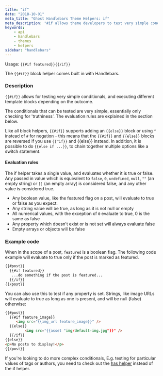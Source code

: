 ```yaml
---
title: "if"
date: "2018-10-01"
meta_title: "Ghost Handlebars Theme Helpers: if"
meta_description: "#if allows theme developers to test very simple conditionals and execute different templates - read more about Ghost theme develpment!"
keywords:
    - api
    - handlebars
    - themes
    - helpers
sidebar: "handlebars"
---
```


Usage: `{{#if featured}}{{/if}}`

The `{{#if}}` block helper comes built in with Handlebars.

### Description

`{{#if}}` allows for testing very simple conditionals, and executing different template blocks depending on the outcome.

The conditionals that can be tested are very simple, essentially only checking for 'truthiness'. The evaluation rules are explained in the section below.

Like all block helpers, `{{#if}}` supports adding an `{{else}}` block or using `^` instead of `#` for negation - this means that the `{{#if}}` and `{{else}}` blocks are reversed if you use `{{^if}}` and {{else}} instead. In addition, it is possible to do `{{else if ...}}`, to chain together multiple options like a switch statement.

#### Evaluation rules

The if helper takes a single value, and evaluates whether it is true or false. Any passed in value which is equivalent to `false`, `0`, `undefined`, `null`, `""` (an empty string) or `[]` (an empty array) is considered false, and any other value is considered true.

 - Any boolean value, like the featured flag on a post, will evaluate to true or false as you expect.
 - Any string value will be true, as long as it is not null or empty
 - All numerical values, with the exception of `0` evaluate to true, 0 is the same as false
 - Any property which doesn't exist or is not set will always evaluate false
 - Empty arrays or objects will be false

### Example code

When in the scope of a post, `featured` is a boolean flag. The following code example will evaluate to true only if the post is marked as featured.

```html
{{#post}}
  {{#if featured}}
   ...do something if the post is featured...
  {{/if}}
{{/post}}
```

You can also use this to test if any property is set. Strings, like image URLs will evaluate to true as long as one is present, and will be null (false) otherwise:

```html
{{#post}}
  {{#if feature_image}}
     <img src="{{img_url feature_image}}" />
  {{else}}
		 <img src="{{asset "img/default-img.jpg"}}" />
  {{/if}}
{{else}}
<p>No posts to display!</p>
{{/post}}
```

If you're looking to do more complex conditionals, E.g. testing for particular values of tags or authors, you need to check out the [has helper](doc:has) instead of the if helper.
